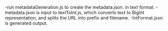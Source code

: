 -run metadataGeneration.js to create the metadata.json. in text format.
-metadata.json is input to textToInt.js, which converts text to BigInt representation, and splits the URL into prefix and filename. 
-IntFormat.json is generated output.
